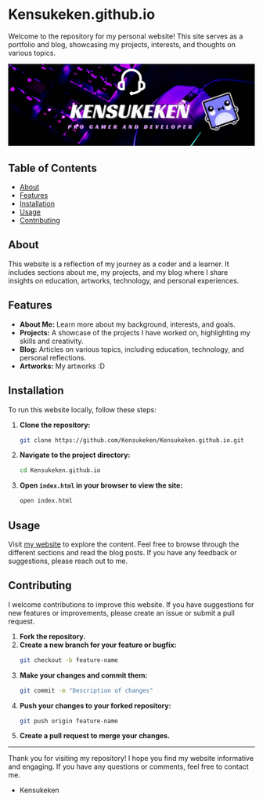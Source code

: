 # Kensukeken.github.io

Welcome to the repository for my personal website! This site serves as a portfolio and blog, showcasing my projects, interests, and thoughts on various topics. <br/>

<img src="./assets/images/banner.jpg">

## Table of Contents
- [About](#about)
- [Features](#features)
- [Installation](#installation)
- [Usage](#usage)
- [Contributing](#contributing)

## About
This website is a reflection of my journey as a coder and a learner. It includes sections about me, my projects, and my blog where I share insights on education, artworks, technology, and personal experiences.

## Features
- **About Me:** Learn more about my background, interests, and goals.
- **Projects:** A showcase of the projects I have worked on, highlighting my skills and creativity.
- **Blog:** Articles on various topics, including education, technology, and personal reflections.
- **Artworks:** My artworks :D

## Installation
To run this website locally, follow these steps:

1. **Clone the repository:**
    ```bash
    git clone https://github.com/Kensukeken/Kensukeken.github.io.git
    ```
2. **Navigate to the project directory:**
    ```bash
    cd Kensukeken.github.io
    ```
3. **Open `index.html` in your browser to view the site:**
    ```bash
    open index.html
    ```

## Usage
Visit [my website](https://kensukeken.github.io/) to explore the content. Feel free to browse through the different sections and read the blog posts. If you have any feedback or suggestions, please reach out to me.

## Contributing
I welcome contributions to improve this website. If you have suggestions for new features or improvements, please create an issue or submit a pull request.

1. **Fork the repository.**
2. **Create a new branch for your feature or bugfix:**
    ```bash
    git checkout -b feature-name
    ```
3. **Make your changes and commit them:**
    ```bash
    git commit -m "Description of changes"
    ```
4. **Push your changes to your forked repository:**
    ```bash
    git push origin feature-name
    ```
5. **Create a pull request to merge your changes.**



---

Thank you for visiting my repository! I hope you find my website informative and engaging. If you have any questions or comments, feel free to contact me.

- Kensukeken
